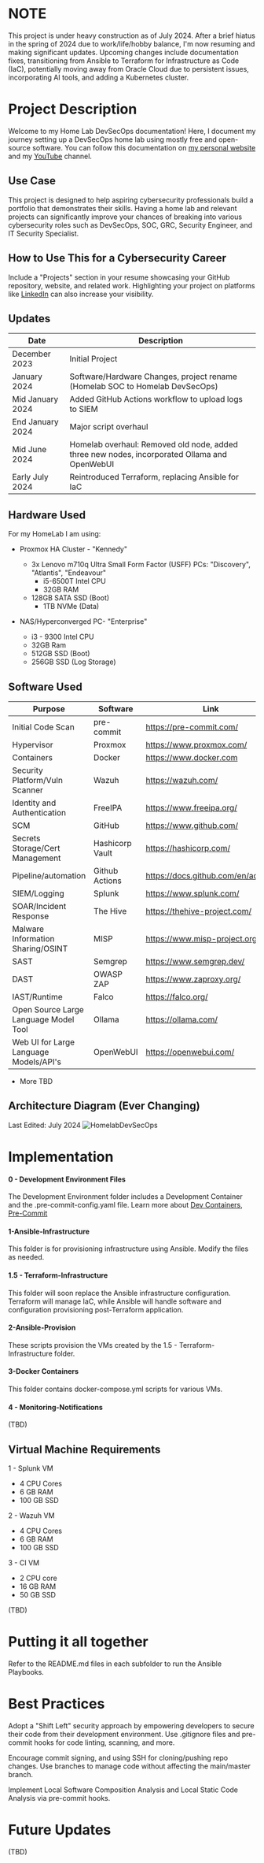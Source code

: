 # NOTE
This project is under heavy construction as of July 2024. After a brief hiatus in the spring of 2024 due to work/life/hobby balance, I'm now resuming and making significant updates. Upcoming changes include documentation fixes, transitioning from Ansible to Terraform for Infrastructure as Code (IaC), potentially moving away from Oracle Cloud due to persistent issues, incorporating AI tools, and adding a Kubernetes cluster.

#  Project Description
Welcome to my Home Lab DevSecOps documentation! Here, I document my journey setting up a DevSecOps home lab using mostly free and open-source software. You can follow this documentation on [my personal website](https://www.initcyber.com) and my [YouTube](https://www.youtube.com/@initcyber) channel.


## Use Case
This project is designed to help aspiring cybersecurity professionals build a portfolio that demonstrates their skills. Having a home lab and relevant projects can significantly improve your chances of breaking into various cybersecurity roles such as DevSecOps, SOC, GRC, Security Engineer, and IT Security Specialist.

## How to Use This for a Cybersecurity Career
Include a "Projects" section in your resume showcasing your GitHub repository, website, and related work. Highlighting your project on platforms like [LinkedIn](https://www.linkedin.com/in/imjustinjohnson/) can also increase your visibility. 

## Updates
| Date             | Description                                                                          |
| ---------------- | ------------------------------------------------------------------------------------ |
| December 2023    | Initial Project                                                                      |
| January 2024     | Software/Hardware Changes, project rename (Homelab SOC to Homelab DevSecOps)         |
| Mid January 2024 | Added GitHub Actions workflow to upload logs to SIEM                                 |
| End January 2024 | 	Major script overhaul                                                               |
| Mid June 2024    | Homelab overhaul: Removed old node, added three new nodes, incorporated Ollama and OpenWebUI    |
| Early July 2024  | Reintroduced Terraform, replacing Ansible for IaC                                    |

## Hardware Used
For my HomeLab I am using:

 - Proxmox HA Cluster - "Kennedy"
   - 3x Lenovo m710q Ultra Small Form Factor (USFF) PCs: "Discovery", "Atlantis", "Endeavour"
	 - i5-6500T Intel CPU
	 - 32GB RAM
   - 128GB SATA SSD (Boot)
	 - 1TB NVMe (Data) 

 - NAS/Hyperconverged PC- "Enterprise"
     - i3 - 9300 Intel CPU
     - 32GB Ram
     - 512GB SSD (Boot)
     - 256GB SSD (Log Storage)

## Software Used
| Purpose                           | Software          | Link                                                      |
| --------------------------------- | ----------------- | --------------------------------------------------------- |
| Initial Code Scan                 | pre-commit        | https://pre-commit.com/                                   |
| Hypervisor                        | Proxmox           | https://www.proxmox.com/                                  |
| Containers                        | Docker            | https://www.docker.com                                    |
| Security Platform/Vuln Scanner    | Wazuh             | https://wazuh.com/                                        |
| Identity and Authentication       | FreeIPA           | https://www.freeipa.org/                                  |
| SCM                               | GitHub            | https://www.github.com/                                   |
| Secrets Storage/Cert Management   | Hashicorp Vault   | https://hashicorp.com/                                    |
| Pipeline/automation               | Github Actions    | https://docs.github.com/en/actions                        |
| SIEM/Logging                      | Splunk            | https://www.splunk.com/                                   |
| SOAR/Incident Response            | The Hive          | https://thehive-project.com/                              |
| Malware Information Sharing/OSINT | MISP              | https://www.misp-project.org/                             |
| SAST                              | Semgrep           | https://www.semgrep.dev/                                  |
| DAST                              | OWASP ZAP         | https://www.zaproxy.org/                                  |
| IAST/Runtime                      | Falco             | https://falco.org/                                        |
| Open Source Large Language Model Tool  | Ollama            | https://ollama.com/                                  |
| Web UI for Large Language Models/API's  | OpenWebUI   | https://openwebui.com/                                    |

  - More TBD

## Architecture Diagram (Ever Changing)
Last Edited: July 2024
![HomelabDevSecOps](assets/Homelab.png)

# Implementation

#### 0 - Development Environment Files
The Development Environment folder includes a Development Container and the .pre-commit-config.yaml file. Learn more about [Dev Containers](https://code.visualstudio.com/docs/devcontainers/containers),  [Pre-Commit](https://pre-commit.com/) 

#### 1-Ansible-Infrastructure
This folder is for provisioning infrastructure using Ansible. Modify the files as needed.

#### 1.5 - Terraform-Infrastructure
This folder will soon replace the Ansible infrastructure configuration. Terraform will manage IaC, while Ansible will handle software and configuration provisioning post-Terraform application.

#### 2-Ansible-Provision
These scripts provision the VMs created by the 1.5 - Terraform-Infrastructure folder.

#### 3-Docker Containers
This folder contains docker-compose.yml scripts for various VMs.

#### 4 - Monitoring-Notifications
(TBD)

## Virtual Machine Requirements

1 - Splunk VM
 - 4 CPU Cores
 - 6 GB RAM
 - 100 GB SSD

2 - Wazuh VM
 - 4 CPU Cores
 - 6 GB RAM
 - 100 GB SSD

3 - CI VM
 - 2 CPU core
 - 16 GB RAM
 - 50 GB SSD

(TBD)

# Putting it all together

Refer to the README.md files in each subfolder to run the Ansible Playbooks.

# Best Practices
Adopt a "Shift Left" security approach by empowering developers to secure their code from their development environment. Use .gitignore files and pre-commit hooks for code linting, scanning, and more.

Encourage commit signing, and using SSH for cloning/pushing repo changes. Use branches to manage code without affecting the main/master branch.

Implement Local Software Composition Analysis and Local Static Code Analysis via pre-commit hooks.


# Future Updates
(TBD)
